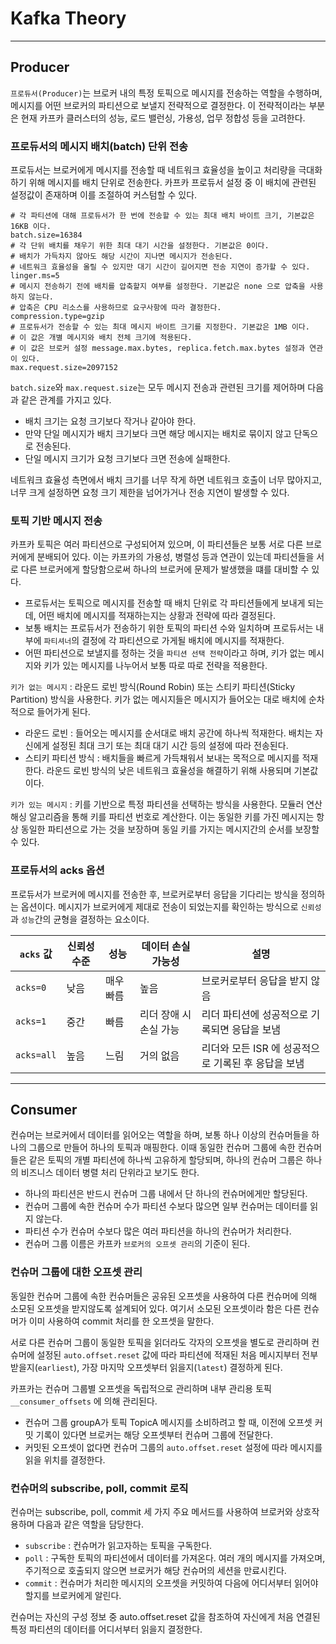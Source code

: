 # Kafka Theory

--- 



## Producer

`프로듀서(Producer)`는 브로커 내의 특정 토픽으로 메시지를 전송하는 역할을 수행하며, 메시지를 어떤 브로커의 파티션으로 보낼지 전략적으로 결정한다.
이 전략적이라는 부분은 현재 카프카 클러스터의 성능, 로드 밸런싱, 가용성, 업무 정합성 등을 고려한다.

### 프로듀서의 메시지 배치(batch) 단위 전송

프로듀서는 브로커에게 메시지를 전송할 때 네트워크 효율성을 높이고 처리량을 극대화하기 위해 메시지를 배치 단위로 전송한다.
카프카 프로듀서 설정 중 이 배치에 관련된 설정값이 존재하며 이를 조절하여 커스텀할 수 있다.

```properties
# 각 파티션에 대해 프로듀서가 한 번에 전송할 수 있는 최대 배치 바이트 크기, 기본값은 16KB 이다.
batch.size=16384
# 각 단위 배치를 채우기 위한 최대 대기 시간을 설정한다. 기본값은 0이다.
# 배치가 가득차지 않아도 해당 시간이 지나면 메시지가 전송된다.
# 네트워크 효율성을 올릴 수 있지만 대기 시간이 길어지면 전송 지연이 증가할 수 있다.
linger.ms=5
# 메시지 전송하기 전에 배치를 압축할지 여부를 설정한다. 기본값은 none 으로 압축을 사용하지 않는다.
# 압축은 CPU 리소스를 사용하므로 요구사항에 따라 결정한다.
compression.type=gzip
# 프로듀서가 전송할 수 있는 최대 메시지 바이트 크기를 지정한다. 기본값은 1MB 이다.
# 이 값은 개별 메시지와 배치 전체 크기에 적용된다.
# 이 값은 브로커 설정 message.max.bytes, replica.fetch.max.bytes 설정과 연관이 있다.
max.request.size=2097152
```

`batch.size`와 `max.request.size`는 모두 메시지 전송과 관련된 크기를 제어하며 다음과 같은 관계를 가지고 있다.

- 배치 크기는 요청 크기보다 작거나 같아야 한다.
- 만약 단일 메시지가 배치 크기보다 크면 해당 메시지는 배치로 묶이지 않고 단독으로 전송된다.
- 단일 메시지 크기가 요청 크기보다 크면 전송에 실패한다.

네트워크 효율성 측면에서 배치 크기를 너무 작게 하면 네트워크 호출이 너무 많아지고, 너무 크게 설정하면 요청 크기 제한을 넘어가거나 전송 지연이 발생할 수 있다.

### 토픽 기반 메시지 전송

카프카 토픽은 여러 파티션으로 구성되어져 있으며, 이 파티션들은 보통 서로 다른 브로커에게 분배되어 있다.
이는 카프카의 가용성, 병렬성 등과 연관이 있는데 파티션들을 서로 다른 브로커에게 할당함으로써 하나의 브로커에 문제가 발생했을 떄를 대비할 수 있다.

- 프로듀서는 토픽으로 메시지를 전송할 때 배치 단위로 각 파티션들에게 보내게 되는데, 어떤 배치에 메시지를 적재하는지는 상황과 전략에 따라 결정된다.
- 보통 배치는 프로듀서가 전송하기 위한 토픽의 파티션 수와 일치하며 프로듀서는 내부에 `파티셔너`의 결정에 각 파티션으로 가게될 배치에 메시지를 적재한다.
- 어떤 파티션으로 보낼지를 정하는 것을 `파티션 선택 전략`이라고 하며, 키가 없는 메시지와 키가 있는 메시지를 나누어서 보통 따로 따로 전략을 적용한다.

`키가 없는 메시지` : 라운드 로빈 방식(Round Robin) 또는 스티키 파티션(Sticky Partition) 방식을 사용한다. 키가 없는 메시지들은 메시지가 들어오는 대로 배치에 순차적으로 들어가게 된다.

- 라운드 로빈 : 들어오는 메시지를 순서대로 배치 공간에 하나씩 적재한다. 배치는 자신에게 설정된 최대 크기 또는 최대 대기 시간 등의 설정에 따라 전송된다.
- 스티키 파티션 방식 : 배치들을 빠르게 가득채워서 보내는 목적으로 메시지를 적재한다. 라운드 로빈 방식의 낮은 네트워크 효율성을 해결하기 위해 사용되며 기본값이다.

`키가 있는 메시지` : 키를 기반으로 특정 파티션을 선택하는 방식을 사용한다. 모듈러 연산 해싱 알고리즘을 통해 키를 파티션 번호로 계산한다.
이는 동일한 키를 가진 메시지는 항상 동일한 파티션으로 가는 것을 보장하며 동일 키를 가지는 메시지간의 순서를 보장할 수 있다.

### 프로듀서의 acks 옵션

프로듀서가 브로커에 메시지를 전송한 후, 브로커로부터 응답을 기다리는 방식을 정의하는 옵션이다. 메시지가 브로커에게 제대로 전송이 되었는지를 확인하는 방식으로 `신뢰성`과 `성능`간의 균형을 결정하는 요소이다.

| `acks` 값   | 신뢰성 수준 | 성능    | 데이터 손실 가능성    | 설명                              |
|------------|--------|-------|---------------|---------------------------------|
| `acks=0`   | 낮음     | 매우 빠름 | 높음            | 브로커로부터 응답을 받지 않음                |
| `acks=1`   | 중간     | 빠름    | 리더 장애 시 손실 가능 | 리더 파티션에 성공적으로 기록되면 응답을 보냄       |
| `acks=all` | 높음     | 느림    | 거의 없음         | 리더와 모든 ISR 에 성공적으로 기록된 후 응답을 보냄 |

---

## Consumer

컨슈머는 브로커에서 데이터를 읽어오는 역할을 하며, 보통 하나 이상의 컨슈머들을 하나의 그룹으로 만들어 하나의 토픽과 매핑한다. 이때 동일한 컨슈머 그룹에 속한
컨슈머들은 같은 토픽의 개별 파티션에 하나씩 고유하게 할당되며, 하나의 컨슈머 그룹은 하나의 비즈니스 데이터 병렬 처리 단위라고 보기도 한다.
- 하나의 파티션은 반드시 컨슈머 그룹 내에서 단 하나의 컨슈머에게만 할당된다.
- 컨슈머 그룹에 속한 컨슈머 수가 파티션 수보다 많으면 일부 컨슈머는 데이터를 읽지 않는다.
- 파티션 수가 컨슈머 수보다 많은 여러 파티션을 하나의 컨슈머가 처리한다. 
- 컨슈머 그룹 이름은 카프카 `브로커의 오프셋 관리`의 기준이 된다.

### 컨슈머 그룹에 대한 오프셋 관리
동일한 컨슈머 그룹에 속한 컨슈머들은 공유된 오프셋을 사용하여 다른 컨슈머에 의해 소모된 오프셋을 받지않도록 설계되어 있다.
여기서 소모된 오프셋이라 함은 다른 컨슈머가 이미 사용하여 commit 처리를 한 오프셋을 말한다.

서로 다른 컨슈머 그룹이 동일한 토픽을 읽더라도 각자의 오프셋을 별도로 관리하며 컨슈머에 설정된 `auto.offset.reset` 값에 따라
파티션에 적재된 처음 메시지부터 전부 받을지(`earliest`), 가장 마지막 오프셋부터 읽을지(`latest`) 결정하게 된다. 

카프카는 컨슈머 그룹별 오프셋을 독립적으로 관리하며 내부 관리용 토픽 `__consumer_offsets` 에 의해 관리된다.
- 컨슈머 그룹 groupA가 토픽 TopicA 메시지를 소비하려고 할 때, 이전에 오프셋 커밋 기록이 있다면 브로커는 해당 오프셋부터 컨슈머 그룹에 전달한다.
- 커밋된 오프셋이 없다면 컨슈머 그룹의 `auto.offset.reset` 설정에 따라 메시지를 읽을 위치를 결정한다.


### 컨슈머의 subscribe, poll, commit 로직
컨슈머는 subscribe, poll, commit 세 가지 주요 메서드를 사용하여 브로커와 상호작용하며 다음과 같은 역할을 담당한다.
- `subscribe` : 컨슈머가 읽고자하는 토픽을 구독한다. 
- `poll` : 구독한 토픽의 파티션에서 데이터를 가져온다. 여러 개의 메시지를 가져오며, 주기적으로 호출되지 않으면 브로커가 해당 컨슈머의 세션을 만료시킨다.
- `commit` : 컨슈머가 처리한 메시지의 오프셋을 커밋하여 다음에 어디서부터 읽어야 할지를 브로커에게 알린다.

컨슈머는 자신의 구성 정보 중 auto.offset.reset 값을 참조하여 자신에게 처음 연결된 특정 파티션의 데이터를 어디서부터 읽을지 결정한다.



### 